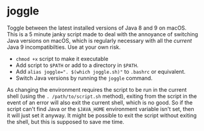 # joggle
Toggle between the latest installed versions of Java 8 and 9 on macOS.
This is a 5 minute janky script made to deal with the annoyance of switching Java versions on macOS, which is regularly necessary with all the *current* Java 9 incompatibilties. Use at your own risk.

* `chmod +x` script to make it executable
* Add script to `$PATH` or add to a directory in `$PATH`.
* Add `alias joggle=". $(which joggle.sh)"` to `.bashrc` or equivalent.
* Switch Java versions by running the `joggle` command.

As changing the environment requires the script to be run in the current shell (using the `. /path/to/script.sh` method), exiting from the script in the event of an error will also exit the current shell, which is no good. So if the script can't find Java or the `$JAVA_HOME` environment variable isn't set, then it will just set it anyway. It might be possible to exit the script without exiting the shell, but this is supposed to save me time.
